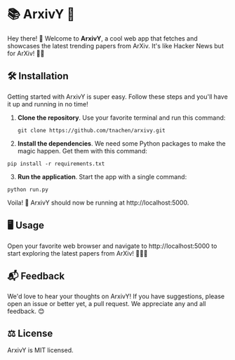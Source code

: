 # 📚 ArxivY 🚀

Hey there! 👋 Welcome to **ArxivY**, a cool web app that fetches and showcases the latest trending papers from ArXiv. It's like Hacker News but for ArXiv! 🧠💡

## 🛠️ Installation

Getting started with ArxivY is super easy. Follow these steps and you'll have it up and running in no time!

1. **Clone the repository**. Use your favorite terminal and run this command:

   ```
   git clone https://github.com/tnachen/arxivy.git
   ```

2. **Install the dependencies**. We need some Python packages to make the magic happen. Get them with this command:

```
pip install -r requirements.txt
```

3. **Run the application**. Start the app with a single command:

```
python run.py
```

Voila! 🎉 ArxivY should now be running at http://localhost:5000.

## 🖥️ Usage

Open your favorite web browser and navigate to http://localhost:5000 to start exploring the latest papers from ArXiv! 🕵️‍♀️📖

## 📬 Feedback

We'd love to hear your thoughts on ArxivY! If you have suggestions, please open an issue or better yet, a pull request. We appreciate any and all feedback. 😊

## ⚖️ License

ArxivY is MIT licensed.
